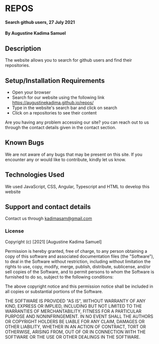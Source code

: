 # REPOS
#### Search github users, 27 July 2021
#### By **Augustine Kadima Samuel**
## Description

The website allows you to search for github users and find their repositories.
## Setup/Installation Requirements
* Open your browser
* Search for our website using the following link https://augustinekadima.github.io/repos/
* Type in the website's search bar and click on search
* Click on a repositories to see their content

Are you having any problem accessing our site? you can reach out to us through the contact details given in the contact section.
## Known Bugs
We are not aware of any bugs that may be present on this site. If you encounter any or would like to contribute, kindly let us know.
## Technologies Used
We used JavaScript, CSS, Angular, Typescript and HTML to develop this website
## Support and contact details
Contact us through kadimasam@gmail.com
### License
Copyright (c) [2021] [Augustine Kadima Samuel]

Permission is hereby granted, free of charge, to any person obtaining a copy
of this software and associated documentation files (the "Software"), to deal
in the Software without restriction, including without limitation the rights
to use, copy, modify, merge, publish, distribute, sublicense, and/or sell
copies of the Software, and to permit persons to whom the Software is
furnished to do so, subject to the following conditions:

The above copyright notice and this permission notice shall be included in all
copies or substantial portions of the Software.

THE SOFTWARE IS PROVIDED "AS IS", WITHOUT WARRANTY OF ANY KIND, EXPRESS OR
IMPLIED, INCLUDING BUT NOT LIMITED TO THE WARRANTIES OF MERCHANTABILITY,
FITNESS FOR A PARTICULAR PURPOSE AND NONINFRINGEMENT. IN NO EVENT SHALL THE
AUTHORS OR COPYRIGHT HOLDERS BE LIABLE FOR ANY CLAIM, DAMAGES OR OTHER
LIABILITY, WHETHER IN AN ACTION OF CONTRACT, TORT OR OTHERWISE, ARISING FROM,
OUT OF OR IN CONNECTION WITH THE SOFTWARE OR THE USE OR OTHER DEALINGS IN THE
SOFTWARE.